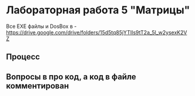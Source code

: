 # Лабораторная работа 5 "Матрицы"

Все EXE файлы и DosBox в - https://drive.google.com/drive/folders/15d5tq85jYTIIs9tT2a_5l_w2ysexK2VZ

## Процесс

## Вопросы в про код, а код в файле комментирован
